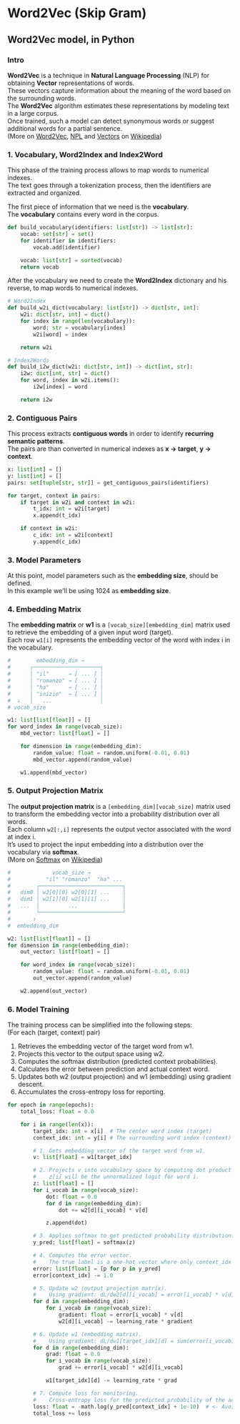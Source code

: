 # Word2Vec (Skip Gram)

## Word2Vec model, in Python

### Intro

**Word2Vec** is a technique in **Natural Language Processing** (NLP) for obtaining **Vector** representations of words.  
These vectors capture information about the meaning of the word based on the surrounding words.  
The **Word2Vec** algorithm estimates these representations by modeling text in a large corpus.  
Once trained, such a model can detect synonymous words or suggest additional words for a partial sentence.  
(More on [Word2Vec](https://en.wikipedia.org/wiki/Word2vec), [NPL](https://en.wikipedia.org/wiki/Natural_language_processing) and [Vectors](https://en.wikipedia.org/wiki/Vector_space) on [Wikipedia](https://en.wikipedia.org/))

### 1. Vocabulary, Word2Index and Index2Word

This phase of the training process allows to map words to numerical indexes.  
The text goes through a tokenization process, then the identifiers are extracted and organized.

The first piece of information that we need is the **vocabulary**.  
The **vocabulary** contains every word in the corpus.

```python
def build_vocabulary(identifiers: list[str]) -> list[str]:
    vocab: set[str] = set()
    for identifier in identifiers:
        vocab.add(identifier)

    vocab: list[str] = sorted(vocab)
    return vocab
```

After the vocabulary we need to create the **Word2Index** dictionary and his reverse, to map words to numerical indexes.

```python
# Word2Index
def build_w2i_dict(vocabulary: list[str]) -> dict[str, int]:
    w2i: dict[str, int] = dict()
    for index in range(len(vocabulary)):
        word: str = vocabulary[index]
        w2i[word] = index

    return w2i

# Index2Words 
def build_i2w_dict(w2i: dict[str, int]) -> dict[int, str]:
    i2w: dict[int, str] = dict()
    for word, index in w2i.items():
        i2w[index] = word

    return i2w
```

### 2. Contiguous Pairs

This process extracts **contiguous words** in order to identify **recurring semantic patterns**.  
The pairs are than converted in numerical indexes as **x -> target**, **y -> context**.

```python
x: list[int] = []
y: list[int] = []
pairs: set[tuple[str, str]] = get_contiguous_pairs(identifiers)

for target, context in pairs:
    if target in w2i and context in w2i:
        t_idx: int = w2i[target]
        x.append(t_idx)

    if context in w2i:
        c_idx: int = w2i[context]
        y.append(c_idx)
```

### 3. Model Parameters

At this point, model parameters such as the **embedding size**, should be defined.  
In this example we'll be using 1024 as **embedding size**.

### 4. Embedding Matrix

The **embedding matrix** or **w1** is a `[vocab_size][embedding_dim]` matrix used to retrieve the embedding of a given input word (target).  
Each row `w1[i]` represents the embedding vector of the word with index i in the vocabulary.

```python
#        embedding_dim →
#      ┌─────────────────────┐
#      │ "il"      → [ ... ] │
#      │ "romanzo" → [ ... ] │
#      │ "ha"      → [ ... ] │
#      │ "inizio"  → [ ... ] │
#  ↓   │   ...               │
# vocab_size

w1: list[list[float]] = []
for word_index in range(vocab_size):
    mbd_vector: list[float] = []

    for dimension in range(embedding_dim):
        random_value: float = random.uniform(-0.01, 0.01)
        mbd_vector.append(random_value)

    w1.append(mbd_vector)
```

### 5. Output Projection Matrix

The **output projection matrix** is a `[embedding_dim][vocab_size]` matrix used to transform the embedding vector into a probability distribution over all words.  
Each column `w2[:,i]` represents the output vector associated with the word at index i.  
It’s used to project the input embedding into a distribution over the vocabulary via **softmax**.  
(More on [Softmax](https://en.wikipedia.org/wiki/Softmax_function) on [Wikipedia](https://en.wikipedia.org/))

```python
#             vocab_size →
#           "il" "romanzo"  "ha" ...
#        ┌──────────────────────────┐
#   dim0 │ w2[0][0] w2[0][1] ...    │
#   dim1 │ w2[1][0] w2[1][1] ...    │
#   ...  │         ...              │
#        └──────────────────────────┘
#       ↑
#  embedding_dim

w2: list[list[float]] = []
for dimension in range(embedding_dim):
    out_vector: list[float] = []

    for word_index in range(vocab_size):
        random_value: float = random.uniform(-0.01, 0.01)
        out_vector.append(random_value)

    w2.append(out_vector)
```

### 6. Model Training

The training process can be simplified into the following steps:  
(For each (target, context) pair)

1. Retrieves the embedding vector of the target word from w1.
2. Projects this vector to the output space using w2.
3. Computes the softmax distribution (predicted context probabilities).
4. Calculates the error between prediction and actual context word.
5. Updates both w2 (output projection) and w1 (embedding) using gradient descent.
6. Accumulates the cross-entropy loss for reporting.

```python
for epoch in range(epochs):
    total_loss: float = 0.0

    for i in range(len(x)):
        target_idx: int = x[i]  # The center word index (target)
        context_idx: int = y[i] # The surrounding word index (context)

        # 1. Gets embedding vector of the target word from w1.
        v: list[float] = w1[target_idx]

        # 2. Projects v into vocabulary space by computing dot product with w2.
        #    z[i] will be the unnormalized logit for word i.
        z: list[float] = []
        for i_vocab in range(vocab_size):
            dot: float = 0.0
            for d in range(embedding_dim):
                dot += w2[d][i_vocab] * v[d]

            z.append(dot)

        # 3. Applies softmax to get predicted probability distribution.
        y_pred: list[float] = softmax(z)

        # 4. Computes the error vector.
        #    The true label is a one-hot vector where only context_idx is 1.
        error: list[float] = [p for p in y_pred]
        error[context_idx] -= 1.0

        # 5. Update w2 (output projection matrix).
        #    Using gradient: dL/dw2[d][i_vocab] = error[i_vocab] * v[d].
        for d in range(embedding_dim):
            for i_vocab in range(vocab_size):
                gradient: float = error[i_vocab] * v[d]
                w2[d][i_vocab] -= learning_rate * gradient

        # 6. Update w1 (embedding matrix).
        #    Using gradient: dL/dw1[target_idx][d] = sum(error[i_vocab] * w2[d][i_vocab]).
        for d in range(embedding_dim):
            grad: float = 0.0
            for i_vocab in range(vocab_size):
                grad += error[i_vocab] * w2[d][i_vocab]

            w1[target_idx][d] -= learning_rate * grad

        # 7. Compute loss for monitoring.
        #    Cross-entropy loss for the predicted probability of the actual context word.
        loss: float = -math.log(y_pred[context_idx] + 1e-10)  # <- Avoids log(0)
        total_loss += loss
```

